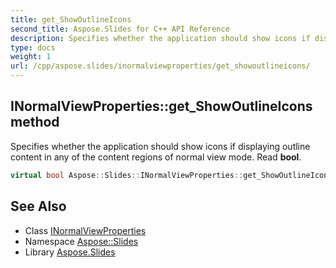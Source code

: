 ```yaml
---
title: get_ShowOutlineIcons
second_title: Aspose.Slides for C++ API Reference
description: Specifies whether the application should show icons if displaying outline content in any of the content regions of normal view mode. Read bool.
type: docs
weight: 1
url: /cpp/aspose.slides/inormalviewproperties/get_showoutlineicons/
---
```

## INormalViewProperties::get_ShowOutlineIcons method


Specifies whether the application should show icons if displaying outline content in any of the content regions of normal view mode. Read **bool**.

```cpp
virtual bool Aspose::Slides::INormalViewProperties::get_ShowOutlineIcons()=0
```

## See Also

* Class [INormalViewProperties](../)
* Namespace [Aspose::Slides](../../)
* Library [Aspose.Slides](../../../)
